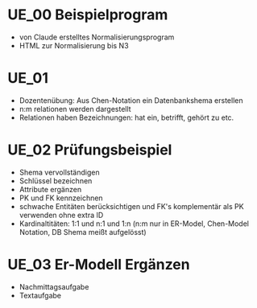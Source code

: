 # UE_00 Beispielprogram
- von Claude erstelltes Normalisierungsprogram
- HTML zur Normalisierung bis N3

# UE_01
- Dozentenübung: Aus Chen-Notation ein Datenbankshema erstellen
- n:m relationen werden dargestellt
- Relationen haben Bezeichnungen: hat ein, betrifft, gehört zu etc.

# UE_02 Prüfungsbeispiel
- Shema vervollständigen
- Schlüssel bezeichnen
- Attribute ergänzen
- PK und FK kennzeichnen
- schwache Entitäten berücksichtigen und FK's komplementär als PK verwenden ohne extra ID
- Kardinaltitäten: 1:1 und n:1 und 1:n (n:m nur in ER-Model, Chen-Model Notation, DB Shema meißt aufgelösst)

# UE_03  Er-Modell Ergänzen
- Nachmittagsaufgabe 
- Textaufgabe